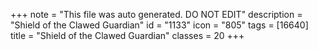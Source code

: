 +++
note = "This file was auto generated. DO NOT EDIT"
description = "Shield of the Clawed Guardian"
id = "1133"
icon = "805"
tags = [16640]
title = "Shield of the Clawed Guardian"
classes = 20
+++
